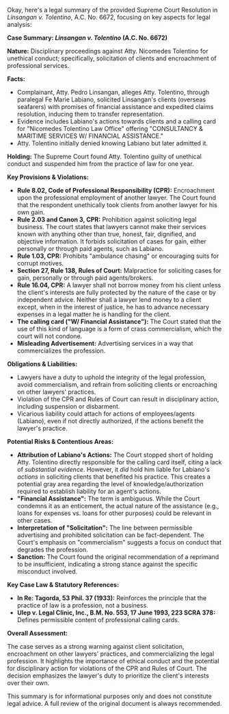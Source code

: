 Okay, here's a legal summary of the provided Supreme Court Resolution in *Linsangan v. Tolentino*, A.C. No. 6672, focusing on key aspects for legal analysis:

**Case Summary: *Linsangan v. Tolentino* (A.C. No. 6672)**

**Nature:** Disciplinary proceedings against Atty. Nicomedes Tolentino for unethical conduct; specifically, solicitation of clients and encroachment of professional services.

**Facts:**

*   Complainant, Atty. Pedro Linsangan, alleges Atty. Tolentino, through paralegal Fe Marie Labiano, solicited Linsangan's clients (overseas seafarers) with promises of financial assistance and expedited claims resolution, inducing them to transfer representation.
*   Evidence includes Labiano's actions towards clients and a calling card for "Nicomedes Tolentino Law Office" offering "CONSULTANCY & MARITIME SERVICES W/ FINANCIAL ASSISTANCE."
*   Atty. Tolentino initially denied knowing Labiano but later admitted it.

**Holding:**  The Supreme Court found Atty. Tolentino guilty of unethical conduct and suspended him from the practice of law for one year.

**Key Provisions & Violations:**

*   **Rule 8.02, Code of Professional Responsibility (CPR):** Encroachment upon the professional employment of another lawyer.  The Court found that the respondent unethically took clients from another lawyer for his own gain.
*   **Rule 2.03 and Canon 3, CPR:** Prohibition against soliciting legal business. The court states that lawyers cannot make their services known with anything other than true, honest, fair, dignified, and objective information. It forbids solicitation of cases for gain, either personally or through paid agents, such as Labiano.
*   **Rule 1.03, CPR:** Prohibits "ambulance chasing" or encouraging suits for corrupt motives.
*   **Section 27, Rule 138, Rules of Court:**  Malpractice for soliciting cases for gain, personally or through paid agents/brokers.
*   **Rule 16.04, CPR:** A lawyer shall not borrow money from his client unless the client's interests are fully protected by the nature of the case or by independent advice. Neither shall a lawyer lend money to a client except, when in the interest of justice, he has to advance necessary expenses in a legal matter he is handling for the client.
*   **The calling card ("W/ Financial Assistance"):** The Court stated that the use of this kind of language is a form of crass commercialism, which the court will not condone.
*   **Misleading Advertisement:** Advertising services in a way that commercializes the profession.

**Obligations & Liabilities:**

*   Lawyers have a duty to uphold the integrity of the legal profession, avoid commercialism, and refrain from soliciting clients or encroaching on other lawyers' practices.
*   Violation of the CPR and Rules of Court can result in disciplinary action, including suspension or disbarment.
*   Vicarious liability could attach for actions of employees/agents (Labiano), even if not directly authorized, if the actions benefit the lawyer's practice.

**Potential Risks & Contentious Areas:**

*   **Attribution of Labiano's Actions:** The Court stopped short of holding Atty. Tolentino directly responsible for the calling card itself, citing a lack of *substantial evidence*. However, it *did* hold him liable for Labiano's *actions* in soliciting clients that benefited his practice. This creates a potential gray area regarding the level of knowledge/authorization required to establish liability for an agent's actions.
*   **"Financial Assistance":** The term is ambiguous. While the Court condemns it as an enticement, the actual nature of the assistance (e.g., loans for expenses vs. loans for other purposes) could be relevant in other cases.
*   **Interpretation of "Solicitation":** The line between permissible advertising and prohibited solicitation can be fact-dependent. The Court's emphasis on "commercialism" suggests a focus on conduct that degrades the profession.
*   **Sanction:** The Court found the original recommendation of a reprimand to be insufficient, indicating a strong stance against the specific misconduct involved.

**Key Case Law & Statutory References:**

*   **In Re: Tagorda, 53 Phil. 37 (1933):** Reinforces the principle that the practice of law is a profession, not a business.
*   **Ulep v. Legal Clinic, Inc., B.M. No. 553, 17 June 1993, 223 SCRA 378:**  Defines permissible content of professional calling cards.

**Overall Assessment:**

The case serves as a strong warning against client solicitation, encroachment on other lawyers' practices, and commercializing the legal profession. It highlights the importance of ethical conduct and the potential for disciplinary action for violations of the CPR and Rules of Court. The decision emphasizes the lawyer's duty to prioritize the client's interests over their own.

This summary is for informational purposes only and does not constitute legal advice.  A full review of the original document is always recommended.
